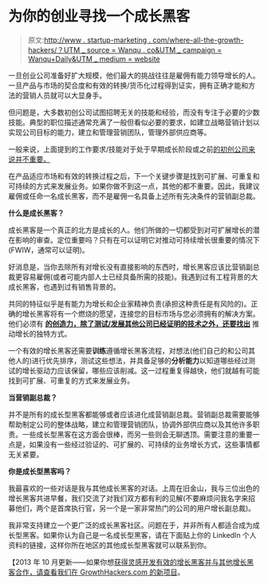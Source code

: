 # 为你的创业寻找一个成长黑客

> 原文:[http://www . startup-marketing . com/where-all-the-growth-hackers/？UTM _ source = Wanqu . co&UTM _ campaign = Wanqu+Daily&UTM _ medium = website](http://www.startup-marketing.com/where-are-all-the-growth-hackers/?utm_source=wanqu.co&utm_campaign=Wanqu+Daily&utm_medium=website)

一旦创业公司准备好扩大规模，他们最大的挑战往往是雇佣有能力领导增长的人。一旦产品与市场的契合度和有效的转换/货币化过程得到证实，拥有正确才能和方法的营销人员就可以大显身手。

但问题是，大多数初创公司试图招聘无关的技能和经验，而没有专注于必要的少数技能。典型的职位描述通常充满了一般但看似必要的要求，如建立战略营销计划以实现公司目标的能力，建立和管理营销团队，管理外部供应商等。

一般来说，上面提到的工作要求/技能对于处于早期成长阶段或之前[的初创公司来说并不重要。](http://startup-marketing.com/the-startup-pyramid/)

在产品适应市场和有效的转换过程之后，下一个关键步骤是找到可扩展、可重复和可持续的方式来发展业务。如果你做不到这一点，其他的都不重要。因此，我建议雇佣或任命一名成长黑客，而不是雇佣一名具备上述所有先决条件的营销副总裁。

**什么是成长黑客？**

成长黑客是一个真正的北方是成长的人。他们所做的一切都受到对可扩展增长的潜在影响的审查。定位重要吗？只有在可以证明它对推动可持续增长很重要的情况下(FWIW，通常可以证明)。

好消息是，当你去除所有对增长没有直接影响的东西时，增长黑客应该比营销副总裁更容易雇佣(或者可能内部人士已经具备所需的技能)。我遇到过有工程背景的大成长黑客，也遇到过有销售背景的。

共同的特征似乎是有能力为增长和企业家精神负责(承担这种责任是有风险的)。正确的增长黑客将有一个燃烧的愿望，连接您的目标市场与您必须拥有的解决方案。他们必须有 **[的创造力，除了测试/发展其他公司已经证明的技术之外，还要找出](http://startup-marketing.com/figuring-out-your-way-to-startup-success/)** 推动增长的独特方式。

一个有效的增长黑客还需要**训练**遵循增长黑客流程，对想法(他们自己的和公司其他人的)进行优先排序，测试这些想法，并具备足够的**分析能力**以知道哪些经过测试的增长驱动力应该保留，哪些应该削减。这一过程重复得越快，他们就越有可能找到可扩展、可重复的方式来发展业务。

**当营销副总裁？**

并不是所有的成长型黑客都能够或者应该进化成营销副总裁。营销副总裁需要能够帮助制定公司的整体战略，建立和管理营销团队，协调外部供应商以及其他许多职责。一些成长型黑客在这方面会很棒，而另一些则会无聊透顶。需要注意的重要一点是，如果没有一些经过验证的、可扩展的、可持续的业务增长方式，这些事情都无关紧要。

**你是成长型黑客吗？**

我最喜欢的一些对话是我与其他成长黑客的对话。上周在旧金山，我与三位出色的增长黑客共进早餐，我们交流了对我们双方都有利的见解(不要麻烦问我名字来招募他们，两个是首席执行官，另一个是一家非常热门的公司的用户增长副总裁)。

我非常支持建立一个更广泛的成长黑客社区。问题在于，并非所有人都适合成为成长型黑客。如果你认为自己是一名成长型黑客，请在下面贴上你的 LinkedIn 个人资料的链接，这样你所在地区的其他成长型黑客就可以联系到你。

【2013 年 10 月更新——如果你想[获得灵感开发有效的增长黑客并与其他增长黑客合作，请查看我们在 GrowthHackers.com 的新项目](http://www.growthhackers.com)。